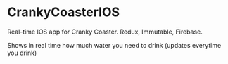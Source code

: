 # CrankyCoasterIOS
Real-time IOS app for Cranky Coaster. Redux, Immutable, Firebase.

Shows in real time how much water you need to drink (updates everytime you drink)
